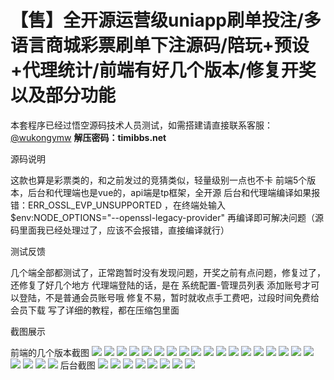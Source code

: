 # 【售】全开源运营级uniapp刷单投注/多语言商城彩票刷单下注源码/陪玩+预设+代理统计/前端有好几个版本/修复开奖以及部分功能

本套程序已经过悟空源码技术人员测试，如需搭建请直接联系客服：[@wukongymw](http://t.me/wukongymw)
**解压密码：timibbs.net**

源码说明

这款也算是彩票类的，和之前发过的竞猜类似，轻量级别一点也不卡
前端5个版本，后台和代理端也是vue的，api端是tp框架，全开源
后台和代理端编译如果报错：ERR\_OSSL\_EVP\_UNSUPPORTED ，在终端处输入 $env:NODE\_OPTIONS="--openssl-legacy-provider" 再编译即可解决问题（源码里面我已经处理过了，应该不会报错，直接编译就行）

测试反馈

几个端全部都测试了，正常跑暂时没有发现问题，开奖之前有点问题，修复过了，还修复了好几个地方
代理端登陆的话，是在 系统配置-管理员列表 添加账号才可以登陆，不是普通会员账号哦
修复不易，暂时就收点手工费吧，过段时间免费给会员下载
写了详细的教程，都在压缩包里面

截图展示

前端的几个版本截图
[![](https://wukongymw.com/wp-content/uploads/2023/08/1691995942-3b8ef0b6d870cd0.png)](https://wukongymw.com/wp-content/uploads/2023/08/1691995942-3b8ef0b6d870cd0.png)
[![](https://wukongymw.com/wp-content/uploads/2023/08/1691995941-dbf5f91317c70c9.png)](https://wukongymw.com/wp-content/uploads/2023/08/1691995941-dbf5f91317c70c9.png)
[![](https://wukongymw.com/wp-content/uploads/2023/08/1691995941-7e58cb16d560f5a.png)](https://wukongymw.com/wp-content/uploads/2023/08/1691995941-7e58cb16d560f5a.png)
[![](https://wukongymw.com/wp-content/uploads/2023/08/1691995941-c3272de196ced47.png)](https://wukongymw.com/wp-content/uploads/2023/08/1691995941-c3272de196ced47.png)
[![](https://wukongymw.com/wp-content/uploads/2023/08/1691995940-4831edae92df467.png)](https://wukongymw.com/wp-content/uploads/2023/08/1691995940-4831edae92df467.png)
[![](https://wukongymw.com/wp-content/uploads/2023/08/1691995940-004370cf6b42413.png)](https://wukongymw.com/wp-content/uploads/2023/08/1691995940-004370cf6b42413.png)
[![](https://wukongymw.com/wp-content/uploads/2023/08/1691995940-cb06242db96038e.png)](https://wukongymw.com/wp-content/uploads/2023/08/1691995940-cb06242db96038e.png)
[![](https://wukongymw.com/wp-content/uploads/2023/08/1691995939-efb4dab9d9a507c.png)](https://wukongymw.com/wp-content/uploads/2023/08/1691995939-efb4dab9d9a507c.png)
[![](https://wukongymw.com/wp-content/uploads/2023/08/1691995939-83dcb457b097a96.png)](https://wukongymw.com/wp-content/uploads/2023/08/1691995939-83dcb457b097a96.png)
[![](https://wukongymw.com/wp-content/uploads/2023/08/1691995938-629cd1b541ccdc7.png)](https://wukongymw.com/wp-content/uploads/2023/08/1691995938-629cd1b541ccdc7.png)
[![](https://wukongymw.com/wp-content/uploads/2023/08/1691995937-a2adfc8330d4e67.png)](https://wukongymw.com/wp-content/uploads/2023/08/1691995937-a2adfc8330d4e67.png)
[![](https://wukongymw.com/wp-content/uploads/2023/08/1691995937-6aed14ae1f25bc3.png)](https://wukongymw.com/wp-content/uploads/2023/08/1691995937-6aed14ae1f25bc3.png)
[![](https://wukongymw.com/wp-content/uploads/2023/08/1691995936-0bf7be870fd698a.png)](https://wukongymw.com/wp-content/uploads/2023/08/1691995936-0bf7be870fd698a.png)
[![](https://wukongymw.com/wp-content/uploads/2023/08/1691995936-0db03b8a3f757ac.png)](https://wukongymw.com/wp-content/uploads/2023/08/1691995936-0db03b8a3f757ac.png)
[![](https://wukongymw.com/wp-content/uploads/2023/08/1691995935-9006f8d375037cc.png)](https://wukongymw.com/wp-content/uploads/2023/08/1691995935-9006f8d375037cc.png)
[![](https://wukongymw.com/wp-content/uploads/2023/08/1691995935-e1352529fafba9a.png)](https://wukongymw.com/wp-content/uploads/2023/08/1691995935-e1352529fafba9a.png)
[![](https://wukongymw.com/wp-content/uploads/2023/08/1691995935-4b8cd55a4adaa8a.png)](https://wukongymw.com/wp-content/uploads/2023/08/1691995935-4b8cd55a4adaa8a.png)
[![](https://wukongymw.com/wp-content/uploads/2023/08/1691995934-a1e55c18787feb0.png)](https://wukongymw.com/wp-content/uploads/2023/08/1691995934-a1e55c18787feb0.png)
[![](https://wukongymw.com/wp-content/uploads/2023/08/1691995934-7f35ecd49274951.png)](https://wukongymw.com/wp-content/uploads/2023/08/1691995934-7f35ecd49274951.png)
[![](https://wukongymw.com/wp-content/uploads/2023/08/1691995933-aac5f4fb11dd9b7.png)](https://wukongymw.com/wp-content/uploads/2023/08/1691995933-aac5f4fb11dd9b7.png)
[![](https://wukongymw.com/wp-content/uploads/2023/08/1691995933-b3f75fb8b0982d6.png)](https://wukongymw.com/wp-content/uploads/2023/08/1691995933-b3f75fb8b0982d6.png)
[![](https://wukongymw.com/wp-content/uploads/2023/08/1691995932-193062ba0d61b4c.png)](https://wukongymw.com/wp-content/uploads/2023/08/1691995932-193062ba0d61b4c.png)
后台截图
[![](https://wukongymw.com/wp-content/uploads/2023/08/1691996110-dc86ef4f3a54512.png)](https://wukongymw.com/wp-content/uploads/2023/08/1691996110-dc86ef4f3a54512.png)
[![](https://wukongymw.com/wp-content/uploads/2023/08/1691996109-2eaf6d5378f4b52.png)](https://wukongymw.com/wp-content/uploads/2023/08/1691996109-2eaf6d5378f4b52.png)
[![](https://wukongymw.com/wp-content/uploads/2023/08/1691996109-c4f2a9b5074ba88.png)](https://wukongymw.com/wp-content/uploads/2023/08/1691996109-c4f2a9b5074ba88.png)
[![](https://wukongymw.com/wp-content/uploads/2023/08/1691996109-4fa38f7d08c44c9.png)](https://wukongymw.com/wp-content/uploads/2023/08/1691996109-4fa38f7d08c44c9.png)
[![](https://wukongymw.com/wp-content/uploads/2023/08/1691996108-6b61cc62d4a825c.png)](https://wukongymw.com/wp-content/uploads/2023/08/1691996108-6b61cc62d4a825c.png)
[![](https://wukongymw.com/wp-content/uploads/2023/08/1691996108-41e29417499997c.png)](https://wukongymw.com/wp-content/uploads/2023/08/1691996108-41e29417499997c.png)
[![](https://wukongymw.com/wp-content/uploads/2023/08/1691996108-f79e6910c7224ac.png)](https://wukongymw.com/wp-content/uploads/2023/08/1691996108-f79e6910c7224ac.png)
[![](https://wukongymw.com/wp-content/uploads/2023/08/1691996107-da36bd055cc44e5.png)](https://wukongymw.com/wp-content/uploads/2023/08/1691996107-da36bd055cc44e5.png)